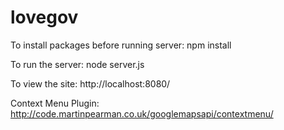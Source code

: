 lovegov
=======

To install packages before running server:
	npm install


To run the server:
	node server.js

To view the site:
http://localhost:8080/


Context Menu Plugin:
http://code.martinpearman.co.uk/googlemapsapi/contextmenu/

